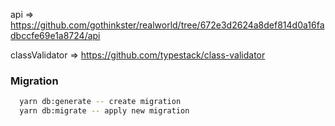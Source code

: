 api => https://github.com/gothinkster/realworld/tree/672e3d2624a8def814d0a16fadbccfe69e1a8724/api

classValidator => https://github.com/typestack/class-validator

### Migration
```bash
  yarn db:generate -- create migration
  yarn db:migrate -- apply new migration
```